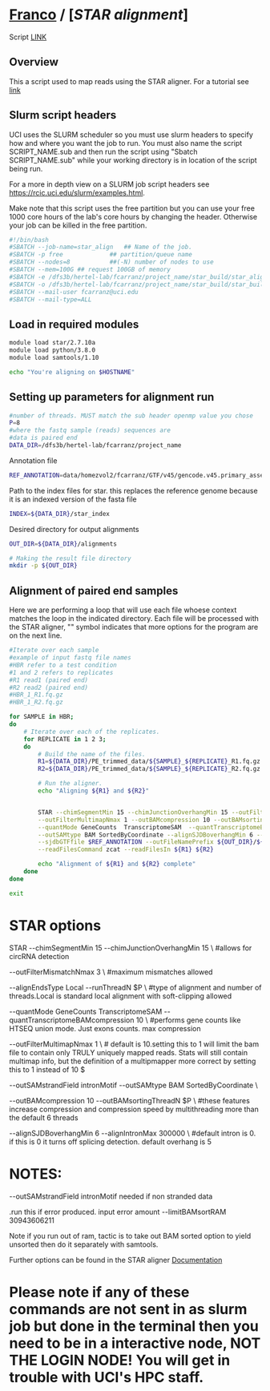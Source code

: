 # [Franco](https://github.com/altsplicer) / [***STAR alignment***]

Script [LINK](https://github.com/Altsplicer/STAR_Index_script/blob/main/bash/STAR_Index.sub)

## Overview

This a script used to map reads using the STAR aligner.
For a tutorial see [link](https://hbctraining.github.io/Intro-to-rnaseq-hpc-O2/lessons/03_alignment.html)

## Slurm script headers
UCI uses the SLURM scheduler so you must use slurm headers to specify how and where you want the job to run. 
You must also name the script SCRIPT_NAME.sub and then run the script using "Sbatch SCRIPT_NAME.sub" while your working directory is in location of the script being run. 

For a more in depth view on a SLURM job script headers see https://rcic.uci.edu/slurm/examples.html.

Make note that this script uses the free partition but you can use your free 1000 core hours of the lab's core hours by changing the header.
Otherwise your job can be killed in the free partition.
``` bash
#!/bin/bash
#SBATCH --job-name=star_align	## Name of the job.
#SBATCH -p free				## partition/queue name
#SBATCH --nodes=8			##(-N) number of nodes to use
#SBATCH --mem=100G ## request 100GB of memory
#SBATCH -e /dfs3b/hertel-lab/fcarranz/project_name/star_build/star_align.err	##Error_log
#SBATCH -o /dfs3b/hertel-lab/fcarranz/project_name/star_build/star_build.out	##outputfile_log
#SBATCH --mail-user fcarranz@uci.edu
#SBATCH --mail-type=ALL
```

## Load in required modules
``` bash
module load star/2.7.10a
module load python/3.8.0
module load samtools/1.10

echo "You're aligning on $HOSTNAME"
```

## Setting up parameters for alignment run
``` bash
#number of threads. MUST match the sub header openmp value you chose
P=8
#where the fastq sample (reads) sequences are
#data is paired end
DATA_DIR=/dfs3b/hertel-lab/fcarranz/project_name
```

Annotation file
``` bash
REF_ANNOTATION=data/homezvol2/fcarranz/GTF/v45/gencode.v45.primary_assembly.basic.annotation.gtf
```

Path to the index files for star. this replaces the reference genome because it is an indexed version of the fasta file
``` bash
INDEX=${DATA_DIR}/star_index
```

Desired directory for output alignments
``` bash
OUT_DIR=${DATA_DIR}/alignments

# Making the result file directory
mkdir -p ${OUT_DIR}
```

## Alignment of paired end samples

Here we are performing a loop that will use each file whoese context matches the loop in the indicated directory.
Each file will be processed with the STAR aligner, "\" symbol indicates that more options for the program are on the next line.
``` bash
#Iterate over each sample
#example of input fastq file names
#HBR refer to a test condition
#1 and 2 refers to replicates 
#R1 read1 (paired end)
#R2 read2 (paired end)
#HBR_1_R1.fq.gz
#HBR_1_R2.fq.gz

for SAMPLE in HBR;
do
    # Iterate over each of the replicates.
    for REPLICATE in 1 2 3;
    do
        # Build the name of the files.
        R1=${DATA_DIR}/PE_trimmed_data/${SAMPLE}_${REPLICATE}_R1.fq.gz
        R2=${DATA_DIR}/PE_trimmed_data/${SAMPLE}_${REPLICATE}_R2.fq.gz

        # Run the aligner.
		echo "Aligning ${R1} and ${R2}"


		STAR --chimSegmentMin 15 --chimJunctionOverhangMin 15 --outFilterMismatchNmax 3 --alignEndsType Local  --runThreadN $P \
		--outFilterMultimapNmax 1 --outBAMcompression 10 --outBAMsortingThreadN $P \
		--quantMode GeneCounts  TranscriptomeSAM  --quantTranscriptomeBAMcompression 10 \
		--outSAMtype BAM SortedByCoordinate --alignSJDBoverhangMin 6 --alignIntronMax 300000 --genomeDir $INDEX \
		--sjdbGTFfile $REF_ANNOTATION --outFileNamePrefix ${OUT_DIR}/${SAMPLE}_${REPLICATE}.star \
		--readFilesCommand zcat --readFilesIn ${R1} ${R2}

		echo "Alignment of ${R1} and ${R2} complete"
    done
done

exit
```
# STAR options

STAR --chimSegmentMin 15 --chimJunctionOverhangMin 15 \ #allows for circRNA detection

--outFilterMismatchNmax 3 \ #maximum mismatches allowed

--alignEndsType Local  --runThreadN $P \ #type of alignment and number of threads.Local is standard local alignment with soft-clipping allowed

--quantMode GeneCounts  TranscriptomeSAM  --quantTranscriptomeBAMcompression 10 \ #performs gene counts like HTSEQ union mode. Just exons counts. max compression

--outFilterMultimapNmax 1 \ # default is 10.setting this to 1 will limit the bam file to contain only TRULY uniquely mapped reads. Stats will still contain multimap info, but the definition of a multipmapper more correct by setting this to 1 instead of 10 $

--outSAMstrandField intronMotif --outSAMtype BAM SortedByCoordinate \

--outBAMcompression 10 --outBAMsortingThreadN $P \ #these features increase compression and compression speed by multithreading more than the default 6 threads

--alignSJDBoverhangMin 6 --alignIntronMax 300000 \ #default intron is 0. if this is 0 it turns off splicing detection.  default overhang is 5

# NOTES:
--outSAMstrandField intronMotif needed if non stranded data

.run this if error produced. input error amount --limitBAMsortRAM 30943606211

Note if you run out of ram, tactic is to take out BAM sorted option to yield unsorted then do it separately with samtools.

Further options can be found in the STAR aligner [Documentation](https://github.com/alexdobin/STAR/blob/master/doc/STARmanual.pdf)

# Please note if any of these commands are not sent in as slurm job but done in the terminal then you need to be in a interactive node, NOT THE LOGIN NODE! You will get in trouble with UCI's HPC staff. 
